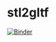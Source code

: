 # stl2gltf

[![Binder](https://mybinder.org/badge_logo.svg)](https://mybinder.org/v2/gh/dave3d/stl2gltf/master?filepath=stl2gltf.ipynb)
